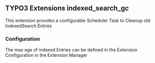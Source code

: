 ## TYPO3 Extensions indexed_search_gc

This extension provides a configurable Scheduler Task to Cleanup old IndexedSearch Entries

### Configuration

The max age of indexed Entries can be defined in the Extension Configuration in the Extension Manager